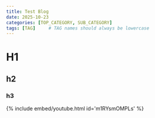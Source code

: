 ```yaml
---
title: Test Blog
date: 2025-10-23
categories: [TOP_CATEGORY, SUB_CATEGORY]
tags: [TAG]     # TAG names should always be lowercase
---
```

# H1
## h2
### h3

{% include embed/youtube.html id='m1RYsmOMPLs' %}

